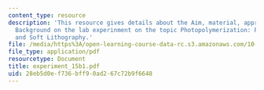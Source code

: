 ```yaml
---
content_type: resource
description: 'This resource gives details about the Aim, material, appratus and Brief
  Background on the lab experinment on the topic Photopolymerization: Photolithography
  and Soft Lithography.'
file: /media/https%3A/open-learning-course-data-rc.s3.amazonaws.com/10-467-polymer-science-laboratory-fall-2005/28eb5d0ef736bff90ad267c72b9f6648_experiment_15b1.pdf
file_type: application/pdf
resourcetype: Document
title: experiment_15b1.pdf
uid: 28eb5d0e-f736-bff9-0ad2-67c72b9f6648
---
```

